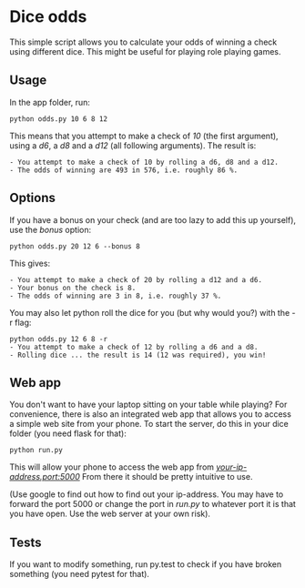 # Dice odds

This simple script allows you to calculate your odds of winning a check using different dice. This might be useful for playing role playing games.

## Usage
In the app folder, run:

    python odds.py 10 6 8 12

This means that you attempt to make a check of *10* (the first argument), using a *d6*, a *d8* and a *d12* (all following arguments). The result is:

    - You attempt to make a check of 10 by rolling a d6, d8 and a d12.
    - The odds of winning are 493 in 576, i.e. roughly 86 %.

## Options
If you have a bonus on your check (and are too lazy to add this up yourself), use the _bonus_ option:

    python odds.py 20 12 6 --bonus 8

This gives:

    - You attempt to make a check of 20 by rolling a d12 and a d6.
    - Your bonus on the check is 8.
    - The odds of winning are 3 in 8, i.e. roughly 37 %.

You may also let python roll the dice for you (but why would you?)
with the -r flag:

    python odds.py 12 6 8 -r
    - You attempt to make a check of 12 by rolling a d6 and a d8.
    - Rolling dice ... the result is 14 (12 was required), you win!

## Web app
You don't want to have your laptop sitting on your table while playing?
For convenience, there is also an integrated web app that allows you
to access a simple web site from your phone. To start the server, do this
in your dice folder (you need flask for that):

    python run.py

This will allow your phone to access the web app from
_<your-ip-address.port:5000>_
From there it should be pretty intuitive to use.

(Use google to find out how to find out your ip-address. You may have
to forward the port 5000 or change the port in _run.py_ to whatever
port it is that you have open. Use the web server at your own risk).

## Tests
If you want to modify something, run py.test to check if you have broken
something (you need pytest for that).

